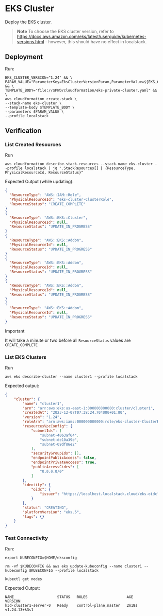 # EKS Cluster

Deploy the EKS cluster.

> **Note**
> To choose the EKS cluster version, refer to https://docs.aws.amazon.com/eks/latest/userguide/kubernetes-versions.html - however, this should have no effect in localstack.

## Deployment

Run:

```shell
EKS_CLUSTER_VERSION="1.24" && \
PARAM_VALUE="ParameterKey=EksClusterVersionParam,ParameterValue=${EKS_CLUSTER_VERSION}" && \
TEMPLATE_BODY="file://$PWD/cloudformation/eks-private-cluster.yaml" && \
aws cloudformation create-stack \
--stack-name eks-cluster \
--template-body $TEMPLATE_BODY \
--parameters $PARAM_VALUE \
--profile localstack
```

## Verification

### List Created Resources

Run

```shell
aws cloudformation describe-stack-resources --stack-name eks-cluster --profile localstack | jq ".StackResources[] | {ResourceType, PhysicalResourceId, ResourceStatus}"
```

Expected Output (while updating):

```json
{
  "ResourceType": "AWS::IAM::Role",
  "PhysicalResourceId": "eks-cluster-ClusterRole",
  "ResourceStatus": "CREATE_COMPLETE"
}
{
  "ResourceType": "AWS::EKS::Cluster",
  "PhysicalResourceId": null,
  "ResourceStatus": "UPDATE_IN_PROGRESS"
}
{
  "ResourceType": "AWS::EKS::Addon",
  "PhysicalResourceId": null,
  "ResourceStatus": "UPDATE_IN_PROGRESS"
}
{
  "ResourceType": "AWS::EKS::Addon",
  "PhysicalResourceId": null,
  "ResourceStatus": "UPDATE_IN_PROGRESS"
}
{
  "ResourceType": "AWS::EKS::Addon",
  "PhysicalResourceId": null,
  "ResourceStatus": "UPDATE_IN_PROGRESS"
}
{
  "ResourceType": "AWS::EKS::Addon",
  "PhysicalResourceId": null,
  "ResourceStatus": "UPDATE_IN_PROGRESS"
}
```

> [!IMPORTANT]
> It will take a minute or two before all `ResourceStatus` values are `CREATE_COMPLETE`

### List EKS Clusters

Run

```shell
aws eks describe-cluster --name cluster1 --profile localstack 
```

Expected output:

```json
{
    "cluster": {
        "name": "cluster1",
        "arn": "arn:aws:eks:us-east-1:000000000000:cluster/cluster1",
        "createdAt": "2023-12-07T07:38:24.704000+01:00",
        "version": "1.24",
        "roleArn": "arn:aws:iam::000000000000:role/eks-cluster-ClusterRole",
        "resourcesVpcConfig": {
            "subnetIds": [
                "subnet-4063af64",
                "subnet-de10a39e",
                "subnet-09df86e2"
            ],
            "securityGroupIds": [],
            "endpointPublicAccess": false,
            "endpointPrivateAccess": true,
            "publicAccessCidrs": [
                "0.0.0.0/0"
            ]
        },
        "identity": {
            "oidc": {
                "issuer": "https://localhost.localstack.cloud/eks-oidc"
            }
        },
        "status": "CREATING",
        "platformVersion": "eks.5",
        "tags": {}
    }
}
```

### Test Connectivity

Run:

```shell
export KUBECONFIG=$HOME/eksconfig 

rm -vf $KUBECONFIG && aws eks update-kubeconfig --name cluster1 --kubeconfig $KUBECONFIG --profile localstack

kubectl get nodes
```

Expected Output:

```text
NAME                    STATUS   ROLES                  AGE     VERSION
k3d-cluster1-server-0   Ready    control-plane,master   2m18s   v1.24.13+k3s1
```

